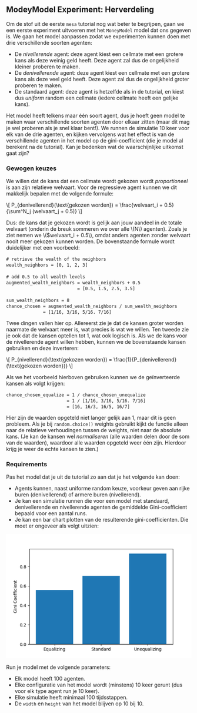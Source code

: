 ## ModeyModel Experiment: Herverdeling

Om de stof uit de eerste `mesa` tutorial nog wat beter te begrijpen, gaan we een eerste experiment uitvoeren met het `MoneyModel` model dat ons gegeven is. We gaan het model aanpassen zodat we experimenten kunnen doen met drie verschillende soorten agenten:

- De *nivellerende* agent: deze agent kiest een cellmate met een grotere kans als deze weinig geld heeft. Deze agent zal dus de ongelijkheid kleiner proberen te maken.
- De *denivellerende* agent: deze agent kiest een cellmate met een grotere kans als deze veel geld heeft. Deze agent zal dus de ongelijkheid groter proberen te maken.
- De standaard agent: deze agent is hetzelfde als in de tutorial, en kiest dus *uniform* random een cellmate (iedere cellmate heeft een gelijke kans).

Het model heeft telkens maar één soort agent, dus je hoeft geen model te maken waar verschillende soorten agenten door elkaar zitten (maar dit mag je wel proberen als je snel klaar bent!). We runnen de simulatie 10 keer voor elk van de drie agenten, en kijken vervolgens wat het effect is van de verschillende agenten in het model op de gini-coefficient (die je model al berekent na de tutorial). Kan je bedenken wat de waarschijnlijke uitkomst gaat zijn?


### Gewogen keuzes

We willen dat de kans dat een cellmate wordt gekozen wordt *proportioneel* is aan zijn relatieve welvaart. Voor de regressieve agent kunnen we dit makkelijk bepalen met de volgende formule:

\\[
    P_{denivellerend}(\text{gekozen worden}) = \frac{welvaart_i + 0.5}{\sum^N_j (welvaart_j + 0.5)}
\\]

Dus: de kans dat je gekozen wordt is gelijk aan jouw aandeel in de totale welvaart (onderin de breuk sommeren we over alle \\(N\\) agenten). Zoals je ziet nemen we \\($welvaart_i + 0.5\\), omdat anders agenten zonder welvaart nooit meer gekozen kunnen worden. De bovenstaande formule wordt duidelijker met een voorbeeld:

    # retrieve the wealth of the neighbors
    wealth_neighbors = [0, 1, 2, 3]

    # add 0.5 to all wealth levels
    augmented_wealth_neighbors = wealth_neighbors + 0.5
                               = [0.5, 1.5, 2.5, 3.5]

    sum_wealth_neighbors = 8
    chance_chosen = augmented_wealth_neighbors / sum_wealth_neighbors
                  = [1/16, 3/16, 5/16. 7/16]

Twee dingen vallen hier op. Allereerst zie je dat de kansen groter worden naarmate de welvaart meer is, wat precies is wat we willen. Ten tweede zie je ook dat de kansen optellen tot 1, wat ook logisch is. Als we de kans voor de nivellerende agent willen hebben, kunnen we de bovenstaande kansen gebruiken en deze inverteren:

\\[
    P_{nivellerend}(\text{gekozen worden}) = \frac{1}{P_{denivellerend}(\text{gekozen worden})}
\\]

Als we het voorbeeld hierboven gebruiken kunnen we de geïnverteerde kansen als volgt krijgen:

    chance_chosen_equalize = 1 / chance_chosen_unequalize
                           = 1 / [1/16, 3/16, 5/16. 7/16]
                           = [16, 16/3, 16/5, 16/7]

Hier zijn de waarden opgeteld niet langer gelijk aan $1$, maar dit is geen probleem. Als je bij `random.choice()` weights gebruikt kijkt de functie alleen naar de relatieve verhoudingen tussen de weights, niet naar de absolute kans. (Je kan de kansen wel *normaliseren* (alle waarden delen door de som van de waarden), waardoor alle waarden opgeteld weer één zijn. Hierdoor krijg je weer de echte kansen te zien.)


### Requirements

Pas het model dat je uit de tutorial zo aan dat je het volgende kan doen:

- Agents kunnen, naast uniforme random keuze, voorkeur geven aan rijke buren (denivellerend) of armere buren (nivellerend).
- Je kan een simulatie runnen die voor een model met standaard, denivellerende en nivellerende agenten de gemiddelde Gini-coefficient bepaald voor een aantal runs.
- Je kan een bar chart plotten van de resulterende gini-coefficienten. Die moet er ongeveer als volgt uitzien:

![barchart_redist](gini_bars_redist.png)
<!-- <p align="center">
<img src="gini_bars_redist.png" alt="drawing" width="400"/>
</p> -->


Run je model met de volgende parameters:
- Elk model heeft 100 agenten.
- Elke configuratie van het model wordt (minstens) 10 keer gerunt (dus voor elk type agent run je 10 keer).
- Elke simulatie heeft minimaal 100 tijdsstappen.
- De `width` en `height` van het model blijven op 10 bij 10.